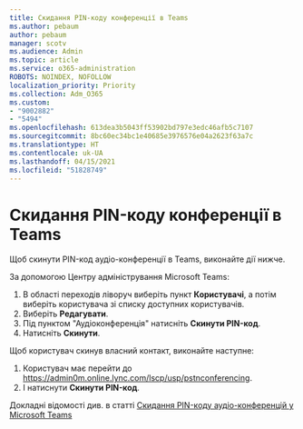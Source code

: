 ```yaml
---
title: Скидання PIN-коду конференції в Teams
ms.author: pebaum
author: pebaum
manager: scotv
ms.audience: Admin
ms.topic: article
ms.service: o365-administration
ROBOTS: NOINDEX, NOFOLLOW
localization_priority: Priority
ms.collection: Adm_O365
ms.custom:
- "9002882"
- "5494"
ms.openlocfilehash: 613dea3b5043ff53902bd797e3edc46afb5c7107
ms.sourcegitcommit: 8bc60ec34bc1e40685e3976576e04a2623f63a7c
ms.translationtype: HT
ms.contentlocale: uk-UA
ms.lasthandoff: 04/15/2021
ms.locfileid: "51828749"
---
```

# <a name="reset-conferencing-pin-in-teams"></a>Скидання PIN-коду конференції в Teams

Щоб скинути PIN-код аудіо-конференції в Teams, виконайте дії нижче.  

За допомогою Центру адміністрування Microsoft Teams:

1. В області переходів ліворуч виберіть пункт **Користувачі**, а потім виберіть користувача зі списку доступних користувачів.
2. Виберіть **Редагувати**.
3. Під пунктом "Аудіоконференція" натисніть **Скинути PIN-код**.
4. Натисніть **Скинути**.

Щоб користувач скинув власний контакт, виконайте наступне:
1. Користувач має перейти до https://admin0m.online.lync.com/lscp/usp/pstnconferencing.
2. І натиснути **Скинути PIN-код**.

Докладні відомості див. в статті [Скидання PIN-коду аудіо-конференцій у Microsoft Teams](https://docs.microsoft.com/microsoftteams/reset-the-audio-conferencing-pin-in-teams)
